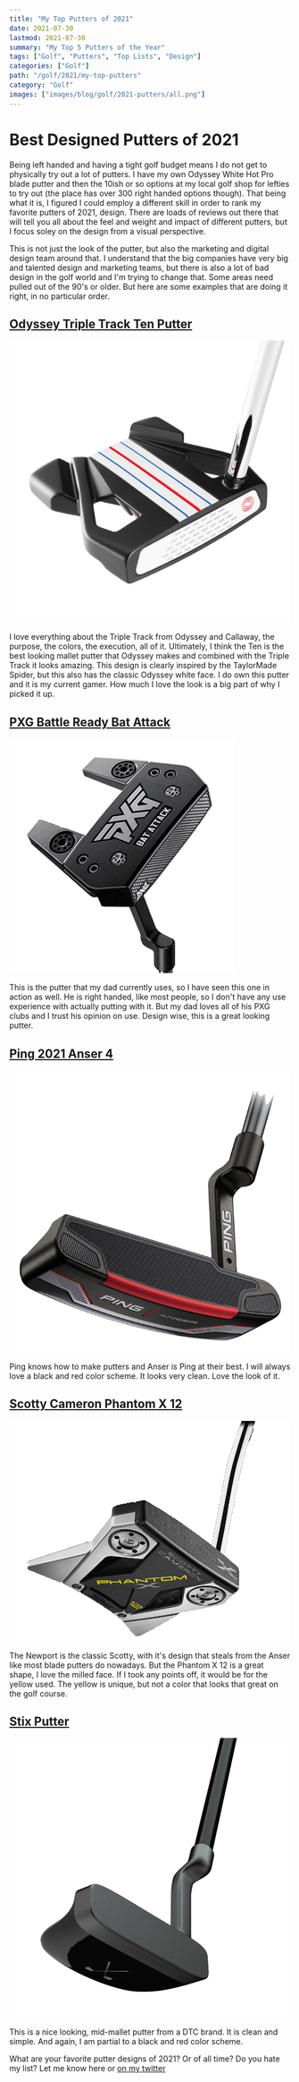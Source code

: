 ```yaml
---
title: "My Top Putters of 2021"
date: 2021-07-30
lastmod: 2021-07-30
summary: "My Top 5 Putters of the Year"
tags: ["Golf", "Putters", "Top Lists", "Design"]
categories: ["Golf"]
path: "/golf/2021/my-top-putters"
category: "Golf"
images: ["images/blog/golf/2021-putters/all.png"]
---
```


# Best Designed Putters of 2021

Being left handed and having a tight golf budget means I do not get to physically try out a lot of putters. I have my own Odyssey White Hot Pro blade putter and then the 10ish or so options at my local golf shop for lefties to try out (the place has over 300 right handed options though). That being what it is, I figured I could employ a different skill in order to rank my favorite putters of 2021, design. There are loads of reviews out there that will tell you all about the feel and weight and impact of different putters, but I focus soley on the design from a visual perspective.

This is not just the look of the putter, but also the marketing and digital design team around that. I understand that the big companies have very big and talented design and marketing teams, but there is also a lot of bad design in the golf world and I'm trying to change that. Some areas need pulled out of the 90's or older. But here are some examples that are doing it right, in no particular order.

## [Odyssey Triple Track Ten Putter](https://www.odysseygolf.com/triple-track/putters-2020-triple-track-ten.html)

![Odyssey Triple Track Ten Putter](../../../resources/images/blog/golf/2021-putters/ody-triple-track.png)

I love everything about the Triple Track from Odyssey and Callaway, the purpose, the colors, the execution, all of it. Ultimately, I think the Ten is the best looking mallet putter that Odyssey makes and combined with the Triple Track it looks amazing. This design is clearly inspired by the TaylorMade Spider, but this also has the classic Odyssey white face. I do own this putter and it is my current gamer. How much I love the look is a big part of why I picked it up.

## [PXG Battle Ready Bat Attack](https://www.pxg.com/en-us/clubs/putters/battle-ready-bat-attack)

![PXG Battle Ready Bat Attack](../../../resources/images/blog/golf/2021-putters/PXG-Bat-Attack.png)

This is the putter that my dad currently uses, so I have seen this one in action as well. He is right handed, like most people, so I don't have any use experience with actually putting with it. But my dad loves all of his PXG clubs and I trust his opinion on use. Design wise, this is a great looking putter.

## [Ping 2021 Anser 4](https://ping.com/en-us/clubs/putters/ping-2021)

![Ping 2021 Anser 4](../../../resources/images/blog/golf/2021-putters/ping-2021-A4.png)

Ping knows how to make putters and Anser is Ping at their best. I will always love a black and red color scheme. It looks very clean. Love the look of it.

## [Scotty Cameron Phantom X 12](https://www.scottycameron.com/putters/phantom-x/phantom-x-12/)

![Scotty Cameron Phantom X 12](../../../resources/images/blog/golf/2021-putters/sc-phantom-x-12.png)

The Newport is the classic Scotty, with it's design that steals from the Anser like most blade putters do nowadays. But the Phantom X 12 is a great shape, I love the milled face. If I took any points off, it would be for the yellow used. The yellow is unique, but not a color that looks that great on the golf course.

## [Stix Putter](https://stix.golf/products/putter)

![Stix Putter](../../../resources/images/blog/golf/2021-putters/stix.png)

This is a nice looking, mid-mallet putter from a DTC brand. It is clean and simple. And again, I am partial to a black and red color scheme.

What are your favorite putter designs of 2021? Or of all time? Do you hate my list? Let me know here or [on my twitter](https://twitter.com/thejayhaykid)
